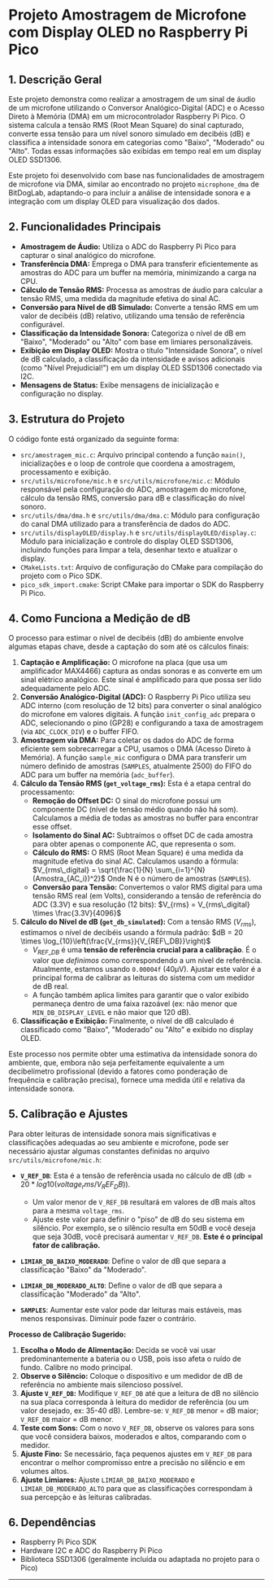 # Projeto Amostragem de Microfone com Display OLED no Raspberry Pi Pico

## 1. Descrição Geral

Este projeto demonstra como realizar a amostragem de um sinal de áudio de um microfone utilizando o Conversor Analógico-Digital (ADC) e o Acesso Direto à Memória (DMA) em um microcontrolador Raspberry Pi Pico. O sistema calcula a tensão RMS (Root Mean Square) do sinal capturado, converte essa tensão para um nível sonoro simulado em decibéis (dB) e classifica a intensidade sonora em categorias como "Baixo", "Moderado" ou "Alto". Todas essas informações são exibidas em tempo real em um display OLED SSD1306.

Este projeto foi desenvolvido com base nas funcionalidades de amostragem de microfone via DMA, similar ao encontrado no projeto `microphone_dma` de BitDogLab, adaptando-o para incluir a análise de intensidade sonora e a integração com um display OLED para visualização dos dados.

## 2. Funcionalidades Principais

* **Amostragem de Áudio:** Utiliza o ADC do Raspberry Pi Pico para capturar o sinal analógico do microfone.
* **Transferência DMA:** Emprega o DMA para transferir eficientemente as amostras do ADC para um buffer na memória, minimizando a carga na CPU.
* **Cálculo de Tensão RMS:** Processa as amostras de áudio para calcular a tensão RMS, uma medida da magnitude efetiva do sinal AC.
* **Conversão para Nível de dB Simulado:** Converte a tensão RMS em um valor de decibéis (dB) relativo, utilizando uma tensão de referência configurável.
* **Classificação da Intensidade Sonora:** Categoriza o nível de dB em "Baixo", "Moderado" ou "Alto" com base em limiares personalizáveis.
* **Exibição em Display OLED:** Mostra o título "Intensidade Sonora", o nível de dB calculado, a classificação da intensidade e avisos adicionais (como "Nível Prejudicial!") em um display OLED SSD1306 conectado via I2C.
* **Mensagens de Status:** Exibe mensagens de inicialização e configuração no display.

## 3. Estrutura do Projeto

O código fonte está organizado da seguinte forma:

* `src/amostragem_mic.c`: Arquivo principal contendo a função `main()`, inicializações e o loop de controle que coordena a amostragem, processamento e exibição.
* `src/utils/microfone/mic.h` e `src/utils/microfone/mic.c`: Módulo responsável pela configuração do ADC, amostragem do microfone, cálculo da tensão RMS, conversão para dB e classificação do nível sonoro.
* `src/utils/dma/dma.h` e `src/utils/dma/dma.c`: Módulo para configuração do canal DMA utilizado para a transferência de dados do ADC.
* `src/utils/displayOLED/display.h` e `src/utils/displayOLED/display.c`: Módulo para inicialização e controle do display OLED SSD1306, incluindo funções para limpar a tela, desenhar texto e atualizar o display.
* `CMakeLists.txt`: Arquivo de configuração do CMake para compilação do projeto com o Pico SDK.
* `pico_sdk_import.cmake`: Script CMake para importar o SDK do Raspberry Pi Pico.

## 4. Como Funciona a Medição de dB

O processo para estimar o nível de decibéis (dB) do ambiente envolve algumas etapas chave, desde a captação do som até os cálculos finais:

1.  **Captação e Amplificação:** O microfone na placa (que usa um amplificador MAX4466) captura as ondas sonoras e as converte em um sinal elétrico analógico. Este sinal é amplificado para que possa ser lido adequadamente pelo ADC.
2.  **Conversão Analógico-Digital (ADC):** O Raspberry Pi Pico utiliza seu ADC interno (com resolução de 12 bits) para converter o sinal analógico do microfone em valores digitais. A função `init_config_adc` prepara o ADC, selecionando o pino (GP28) e configurando a taxa de amostragem (via `ADC_CLOCK_DIV`) e o buffer FIFO.
3.  **Amostragem via DMA:** Para coletar os dados do ADC de forma eficiente sem sobrecarregar a CPU, usamos o DMA (Acesso Direto à Memória). A função `sample_mic` configura o DMA para transferir um número definido de amostras (`SAMPLES`, atualmente 2500) do FIFO do ADC para um buffer na memória (`adc_buffer`).
4.  **Cálculo da Tensão RMS (`get_voltage_rms`):** Esta é a etapa central do processamento:
    * **Remoção do Offset DC:** O sinal do microfone possui um componente DC (nível de tensão médio quando não há som). Calculamos a média de todas as amostras no buffer para encontrar esse offset.
    * **Isolamento do Sinal AC:** Subtraímos o offset DC de cada amostra para obter apenas o componente AC, que representa o som.
    * **Cálculo do RMS:** O RMS (Root Mean Square) é uma medida da magnitude efetiva do sinal AC. Calculamos usando a fórmula:
        $V_{rms\_digital} = \sqrt{\frac{1}{N} \sum_{i=1}^{N} (Amostra_{AC_i})^2}$
        Onde N é o número de amostras (`SAMPLES`).
    * **Conversão para Tensão:** Convertemos o valor RMS digital para uma tensão RMS real (em Volts), considerando a tensão de referência do ADC (3.3V) e sua resolução (12 bits):
        $V_{rms} = V_{rms\_digital} \times \frac{3.3V}{4096}$
5.  **Cálculo do Nível de dB (`get_db_simulated`):** Com a tensão RMS ($V_{rms}$), estimamos o nível de decibéis usando a fórmula padrão:
    $dB = 20 \times \log_{10}\left(\frac{V_{rms}}{V_{REF\_DB}}\right)$
    * $V_{REF\_DB}$ é uma **tensão de referência crucial para a calibração**. É o valor que *definimos* como correspondendo a um nível de referência. Atualmente, estamos usando `0.00004f` (40µV). Ajustar este valor é a principal forma de calibrar as leituras do sistema com um medidor de dB real.
    * A função também aplica limites para garantir que o valor exibido permaneça dentro de uma faixa razoável (ex: não menor que `MIN_DB_DISPLAY_LEVEL` e não maior que 120 dB).
6.  **Classificação e Exibição:** Finalmente, o nível de dB calculado é classificado como "Baixo", "Moderado" ou "Alto" e exibido no display OLED.

Este processo nos permite obter uma estimativa da intensidade sonora do ambiente, que, embora não seja perfeitamente equivalente a um decibelímetro profissional (devido a fatores como ponderação de frequência e calibração precisa), fornece uma medida útil e relativa da intensidade sonora.

## 5. Calibração e Ajustes

Para obter leituras de intensidade sonora mais significativas e classificações adequadas ao seu ambiente e microfone, pode ser necessário ajustar algumas constantes definidas no arquivo `src/utils/microfone/mic.h`:

* **`V_REF_DB`**: Esta é a tensão de referência usada no cálculo de dB ($db = 20 * log10(voltage_rms / V_REF_DB)$).
    * Um valor menor de `V_REF_DB` resultará em valores de dB mais altos para a mesma `voltage_rms`.
    * Ajuste este valor para definir o "piso" de dB do seu sistema em silêncio. Por exemplo, se o silêncio resulta em 50dB e você deseja que seja 30dB, você precisará aumentar `V_REF_DB`. **Este é o principal fator de calibração.**

* **`LIMIAR_DB_BAIXO_MODERADO`**: Define o valor de dB que separa a classificação "Baixo" da "Moderado".
* **`LIMIAR_DB_MODERADO_ALTO`**: Define o valor de dB que separa a classificação "Moderado" da "Alto".
* **`SAMPLES`**: Aumentar este valor pode dar leituras mais estáveis, mas menos responsivas. Diminuir pode fazer o contrário.

**Processo de Calibração Sugerido:**
1.  **Escolha o Modo de Alimentação:** Decida se você vai usar predominantemente a bateria ou o USB, pois isso afeta o ruído de fundo. Calibre no modo principal.
2.  **Observe o Silêncio:** Coloque o dispositivo e um medidor de dB de referência no ambiente mais silencioso possível.
3.  **Ajuste `V_REF_DB`:** Modifique `V_REF_DB` até que a leitura de dB no silêncio na sua placa corresponda à leitura do medidor de referência (ou um valor desejado, ex: 35-40 dB). Lembre-se: `V_REF_DB` menor = dB maior; `V_REF_DB` maior = dB menor.
4.  **Teste com Sons:** Com o novo `V_REF_DB`, observe os valores para sons que você considera baixos, moderados e altos, comparando com o medidor.
5.  **Ajuste Fino:** Se necessário, faça pequenos ajustes em `V_REF_DB` para encontrar o melhor compromisso entre a precisão no silêncio e em volumes altos.
6.  **Ajuste Limiares:** Ajuste `LIMIAR_DB_BAIXO_MODERADO` e `LIMIAR_DB_MODERADO_ALTO` para que as classificações correspondam à sua percepção e às leituras calibradas.

## 6. Dependências

* Raspberry Pi Pico SDK
* Hardware I2C e ADC do Raspberry Pi Pico
* Biblioteca SSD1306 (geralmente incluída ou adaptada no projeto para o Pico)
---
